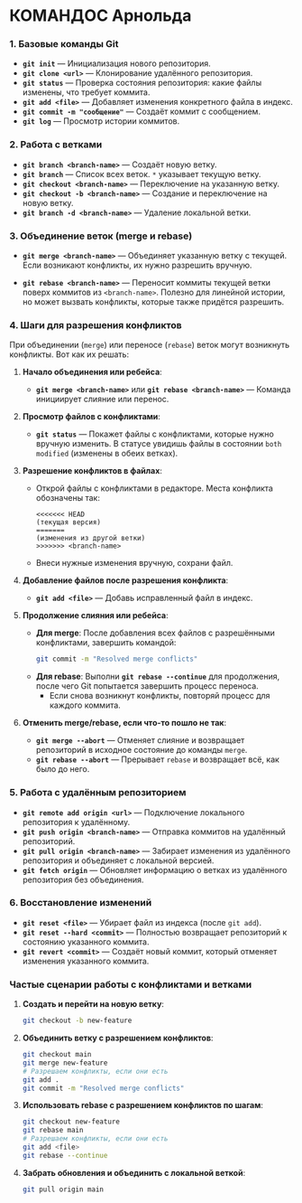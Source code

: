 # КОМАНДОС Арнольда

### 1. Базовые команды Git

- **`git init`** — Инициализация нового репозитория.
- **`git clone <url>`** — Клонирование удалённого репозитория.
- **`git status`** — Проверка состояния репозитория: какие файлы изменены, что требует коммита.
- **`git add <file>`** — Добавляет изменения конкретного файла в индекс.
- **`git commit -m "сообщение"`** — Создаёт коммит с сообщением.
- **`git log`** — Просмотр истории коммитов.

### 2. Работа с ветками

- **`git branch <branch-name>`** — Создаёт новую ветку.
- **`git branch`** — Список всех веток. `*` указывает текущую ветку.
- **`git checkout <branch-name>`** — Переключение на указанную ветку.
- **`git checkout -b <branch-name>`** — Создание и переключение на новую ветку.
- **`git branch -d <branch-name>`** — Удаление локальной ветки.

### 3. Объединение веток (merge и rebase)

- **`git merge <branch-name>`** — Объединяет указанную ветку с текущей. Если возникают конфликты, их нужно разрешить вручную.

- **`git rebase <branch-name>`** — Переносит коммиты текущей ветки поверх коммитов из `<branch-name>`. Полезно для линейной истории, но может вызвать конфликты, которые также придётся разрешить.

### 4. Шаги для разрешения конфликтов

При объединении (`merge`) или переносе (`rebase`) веток могут возникнуть конфликты. Вот как их решать:

1. **Начало объединения или ребейса**:
   - **`git merge <branch-name>`** или **`git rebase <branch-name>`** — Команда инициирует слияние или перенос.
   
2. **Просмотр файлов с конфликтами**:
   - **`git status`** — Покажет файлы с конфликтами, которые нужно вручную изменить. В статусе увидишь файлы в состоянии `both modified` (изменены в обеих ветках).

3. **Разрешение конфликтов в файлах**:
   - Открой файлы с конфликтами в редакторе. Места конфликта обозначены так:
     ```
     <<<<<<< HEAD
     (текущая версия)
     =======
     (изменения из другой ветки)
     >>>>>>> <branch-name>
     ```
   - Внеси нужные изменения вручную, сохрани файл.

4. **Добавление файлов после разрешения конфликта**:
   - **`git add <file>`** — Добавь исправленный файл в индекс.

5. **Продолжение слияния или ребейса**:
   - **Для merge**: После добавления всех файлов с разрешёнными конфликтами, завершить командой:
     ```bash
     git commit -m "Resolved merge conflicts"
     ```
   - **Для rebase**: Выполни **`git rebase --continue`** для продолжения, после чего Git попытается завершить процесс переноса. 
     - Если снова возникнут конфликты, повторяй процесс для каждого коммита.

6. **Отменить merge/rebase, если что-то пошло не так**:
   - **`git merge --abort`** — Отменяет слияние и возвращает репозиторий в исходное состояние до команды `merge`.
   - **`git rebase --abort`** — Прерывает `rebase` и возвращает всё, как было до него.

### 5. Работа с удалённым репозиторием

- **`git remote add origin <url>`** — Подключение локального репозитория к удалённому.
- **`git push origin <branch-name>`** — Отправка коммитов на удалённый репозиторий.
- **`git pull origin <branch-name>`** — Забирает изменения из удалённого репозитория и объединяет с локальной версией.
- **`git fetch origin`** — Обновляет информацию о ветках из удалённого репозитория без объединения.

### 6. Восстановление изменений

- **`git reset <file>`** — Убирает файл из индекса (после `git add`).
- **`git reset --hard <commit>`** — Полностью возвращает репозиторий к состоянию указанного коммита.
- **`git revert <commit>`** — Создаёт новый коммит, который отменяет изменения указанного коммита.

### Частые сценарии работы с конфликтами и ветками

1. **Создать и перейти на новую ветку**:
   ```bash
   git checkout -b new-feature
   ```
   
2. **Объединить ветку с разрешением конфликтов**:
   ```bash
   git checkout main
   git merge new-feature
   # Разрешаем конфликты, если они есть
   git add .
   git commit -m "Resolved merge conflicts"
   ```

3. **Использовать rebase с разрешением конфликтов по шагам**:
   ```bash
   git checkout new-feature
   git rebase main
   # Разрешаем конфликты, если они есть
   git add <file>
   git rebase --continue
   ```

4. **Забрать обновления и объединить с локальной веткой**:
   ```bash
   git pull origin main
   ```

